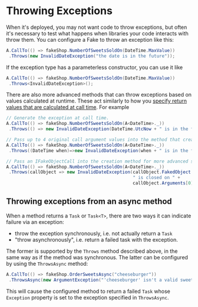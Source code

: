 # Throwing Exceptions

When it's deployed, you may not want code to throw exceptions, but
often it's necessary to test what happens when libraries your code
interacts with throw them. You can configure a Fake to throw an
exception like this:

```csharp
A.CallTo(() => fakeShop.NumberOfSweetsSoldOn(DateTime.MaxValue))
 .Throws(new InvalidDateException("the date is in the future"));
```

If the exception type has a parameterless constructor, you can use it
like

```csharp
A.CallTo(() => fakeShop.NumberOfSweetsSoldOn(DateTime.MaxValue))
 .Throws<InvalidDateException>();
```

There are also more advanced methods that can throw exceptions based
on values calculated at runtime. These act similarly to how you
[specify return values that are calculated at call time](specifying-return-values.md#return-values-calculated-at-call-time). For
example

```csharp
// Generate the exception at call time.
A.CallTo(() => fakeShop.NumberOfSweetsSoldOn(A<DateTime>._))
 .Throws(() => new InvalidDateException(DateTime.UtcNow + " is in the future"));

// Pass up to 4 original call argument values into the method that creates the exception.
A.CallTo(() => fakeShop.NumberOfSweetsSoldOn(A<DateTime>._))
 .Throws((DateTime when)=>new InvalidDateException(when + " is in the future"));

// Pass an IFakeObjectCall into the creation method for more advanced scenarios.
A.CallTo(() => fakeShop.NumberOfSweetsSoldOn(A<DateTime>._))
 .Throws(callObject => new InvalidDateException(callObject.FakedObject +
                                                " is closed on " +
                                                callObject.Arguments[0]));
```

## Throwing exceptions from an async method

When a method returns a `Task` or `Task<T>`, there are two ways it can indicate
failure via an exception:

- throw the exception synchronously, i.e. not actually return a `Task`
- "throw asynchronously", i.e. return a failed task with the exception.

The former is supported by the `Throws` method described above, in the same way as if the
method was synchronous. The latter can be configured by using the `ThrowsAsync` method:

```csharp
A.CallTo(() => fakeShop.OrderSweetsAsync("cheeseburger"))
 .ThrowsAsync(new ArgumentException("'cheeseburger' isn't a valid sweet category"));
```

This will cause the configured method to return a failed `Task` whose `Exception` property
is set to the exception specified in `ThrowsAsync`.
